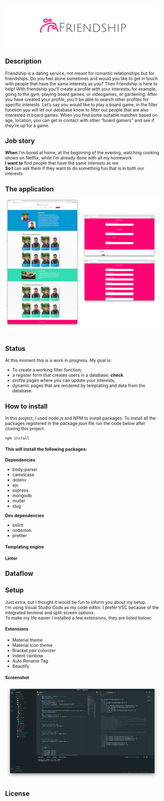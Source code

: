 ![logo friendship](https://raw.githubusercontent.com/NathanNeelis/Project-Tech/master/Styleguide/guide/Friendship_logo-full-RGB_2.jpg)

## Description
Friendship is a dating service, not meant for romantic relationships but for friendships. Do you feel alone sometimes and would you like to get in touch with people that have the same interests as you? Then Friendship is here to help! With friendship you’ll create a profile with your interests, for example, going to the gym, playing board games, or videogames, or gardening. After you have created your profile, you’ll be able to search other profiles for specific interests. Let’s say you would like to play a board game, in the filter function you will let our database know to filter out people that are also interested in board games. When you find some suitable matches based on age, location, you can get in contact with other “board gamers” and see if they’re up for a game.


## Job story
**When** I'm bored at home, at the beginning of the evening, watching cooking shows on Netflix, while I'm already done with all my homework  
**I want to** find people that have the same interests as me  
**So I** can ask them if they want to do something fun that is in both our interests. 

## The application
![Screenshots of early app version](https://github.com/NathanNeelis/Project-Tech/blob/master/Styleguide/app/app.jpg)

## Status
At this moment this is a work in progress. 
My goal is:  
* To create a working filter function;  
* a register form that creates users in a database; **check**  
* profile pages where you can update your interests;  
* dynamic pages that are rendered by templating and data from the database.  

## How to install
In this project, I used node.js and NPM to install packages. 
To install all the packages registered in the package.json file run the code below after cloning this project.

    npm install  

#### This will install the following packages:  
**Dependencies**  
* body-parser 
* camelcase
* dotenv
* ejs
* express
* mongodb
* multer
* slug

**Dev dependencies**  
* eslint
* nodemon
* prettier

#### Templating engine  

#### Linter 



## Dataflow


## Setup
Just extra, but I thought it would be fun to inform you about my setup.  
I'm using Visual Studio Code as my code editor. I prefer VSC because of the integrated terminal and split-screen options.  
To make my life easier I installed a few extensions, they are listed below:  

#### Extensions
* Material theme 
* Material Icon theme
* Bracket pair colorizer
* Indent-rainbow
* Auto Rename Tag
* Beautify

#### Screenshot
![image](https://raw.githubusercontent.com/NathanNeelis/Project-Tech/master/Styleguide/editor/editor_nathan.png)

## License


